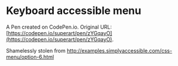 # Keyboard accessible menu

A Pen created on CodePen.io. Original URL: [https://codepen.io/superart/pen/zYGqayO](https://codepen.io/superart/pen/zYGqayO).

Shamelessly stolen from http://examples.simplyaccessible.com/css-menu/option-6.html